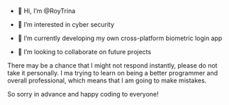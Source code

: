 - 👋 Hi, I’m @RoyTrina

- 👀 I’m interested in cyber security

- 🌱 I’m currently developing my own cross-platform biometric login app

- 💞️ I’m looking to collaborate on future projects

There may be a chance that I might not respond instantly, please do not take it personally. I ma trying to learn on being a better programmer and overall professional, which means that I am going to make mistakes.

So sorry in advance and happy coding to everyone!
<!---
RoyTrina/RoyTrina is a ✨ special ✨ repository because its `README.md` (this file) appears on your GitHub profile.
You can click the Preview link to take a look at your changes.
--->
